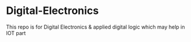 # Digital-Electronics
This repo is for Digital Electronics &amp; applied digital logic which may help in IOT part
